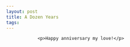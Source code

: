 ```yaml
---
layout: post
title: A Dozen Years
tags:
---
```



                <p>Happy anniversary my love!</p>
